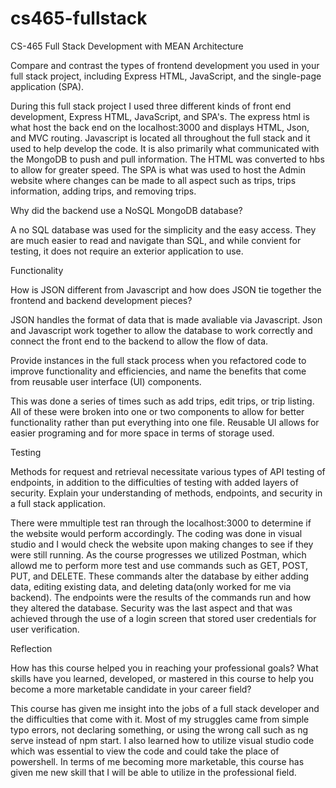 # cs465-fullstack
CS-465 Full Stack Development with MEAN
Architecture

Compare and contrast the types of frontend development you used in your full stack project, including Express HTML, JavaScript, and the single-page application (SPA).

During this full stack project I used three different kinds of front end development, Express HTML, JavaScript, and SPA's. The express html is what host the back end on the localhost:3000 and displays HTML, Json, and MVC routing. Javascript is located all throughout the full stack and it used to help develop the code. It is also primarily what communicated with the MongoDB to push and pull information. The HTML was converted to hbs to allow for greater speed. The SPA is what was used to host the Admin website where changes can be made to all aspect such as trips, trips information, adding trips, and removing trips. 

Why did the backend use a NoSQL MongoDB database?

A no SQL database was used for the simplicity and the easy access. They are much easier to read and navigate than SQL, and while convient for testing, it does not require an exterior application to use. 

Functionality



How is JSON different from Javascript and how does JSON tie together the frontend and backend development pieces?

JSON handles the format of data that is made avaliable via Javascript. Json and Javascript work together to allow the database to work correctly and connect the front end to the backend to allow the flow of data.

Provide instances in the full stack process when you refactored code to improve functionality and efficiencies, and name the benefits that come from reusable user interface (UI) components.

This was done a series of times such as add trips, edit trips, or trip listing. All of these were broken into one or two components to allow for better functionality rather than put everything into one file. Reusable UI allows for easier programing and for more space in terms of storage used.

Testing

Methods for request and retrieval necessitate various types of API testing of endpoints, in addition to the difficulties of testing with added layers of security. Explain your understanding of methods, endpoints, and security in a full stack application.

There were mmultiple test ran through the localhost:3000 to determine if the website would perform accordingly. The coding was done in visual studio and I would check the website upon making changes to see if they were still running. As the course progresses we utilized Postman, which allowd me to perform more test and use commands such as GET, POST, PUT, and DELETE. These commands alter the database by either adding data, editing existing data, and deleting data(only worked for me via backend). The endpoints were the results of the commands run and how they altered the database. Security was the last aspect and that was achieved through the use of a login screen that stored user credentials for user verification.


Reflection

How has this course helped you in reaching your professional goals? What skills have you learned, developed, or mastered in this course to help you become a more marketable candidate in your career field?

This course has given me insight into the jobs of a full stack developer and the difficulties that come with it. Most of my struggles came from simple typo errors, not declaring something, or using the wrong call such as ng serve instead of npm start. I also learned how to utilize visual studio code which was essential to view the code and could take the place of powershell. In terms of me becoming more marketable, this course has given me new skill that I will be able to utilize in the professional field.
